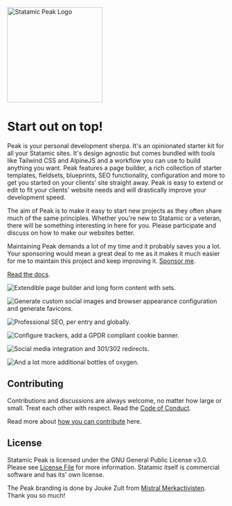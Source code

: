 <img class="margin-bottom: 1rem;" src="https://cdn.studio1902.nl/assets/statamic-peak/statamic-peak-logo.png?v=3" width="220" alt="Statamic Peak Logo" />

# Start out on top!

Peak is your personal development sherpa. It's an opinionated starter kit for all your Statamic sites. It's design agnostic but comes bundled with tools like Tailwind CSS and AlpineJS and a workflow you can use to build anything you want. Peak features a page builder, a rich collection of starter templates, fieldsets, blueprints, SEO functionality, configuration and more to get you started on your clients' site straight away. Peak is easy to extend or edit to fit your clients' website needs and will drastically improve your development speed.

The aim of Peak is to make it easy to start new projects as they often share much of the same principles. Whether you're new to Statamic or a veteran, there will be something interesting in here for you. Please participate and discuss on how to make our websites better.

Maintaining Peak demands a lot of my time and it probably saves you a lot. Your sponsoring would mean a great deal to me as it makes it much easier for me to maintain this project and keep improving it. [Sponsor me](https://github.com/sponsors/studio1902).

[Read the docs](https://peak.1902.studio).

![Extendible page builder and long form content with sets.](https://cdn.studio1902.nl/assets/statamic-peak/statamic-peak-promo-01.png)

![Generate custom social images and browser appearance configuration and generate favicons.](https://cdn.studio1902.nl/assets/statamic-peak/statamic-peak-promo-02.png)

![Professional SEO, per entry and globally.](https://cdn.studio1902.nl/assets/statamic-peak/statamic-peak-promo-03.png)

![Configure trackers, add a GPDR compliant cookie banner.](https://cdn.studio1902.nl/assets/statamic-peak/statamic-peak-promo-04.png)

![Social media integration and 301/302 redirects.](https://cdn.studio1902.nl/assets/statamic-peak/statamic-peak-promo-05.png)

![And a lot more additional bottles of oxygen.](https://cdn.studio1902.nl/assets/statamic-peak/statamic-peak-promo-06.png)

## Contributing
Contributions and discussions are always welcome, no matter how large or small. Treat each other with respect. Read the [Code of Conduct](https://github.com/studio1902/statamic-peak/blob/main/.github/CODE_OF_CONDUCT.md).

Read more about [how you can contribute](https://peak.1902.studio/other/contributing.html) here.

## License
Statamic Peak is licensed under the GNU General Public License v3.0. Please see [License File](LICENSE.md) for more information. Statamic itself is commercial software and has its' own license.

The Peak branding is done by Jouke Zult from [Mistral Merkactivisten](https://mistralmerkactivisten.nl). Thank you so much!
